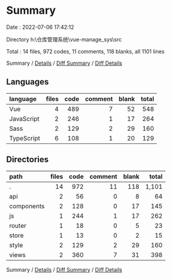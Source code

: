 # Summary

Date : 2022-07-06 17:42:12

Directory h:\\仓库管理系统\\vue-manage_sys\\src

Total : 14 files,  972 codes, 11 comments, 118 blanks, all 1101 lines

Summary / [Details](details.md) / [Diff Summary](diff.md) / [Diff Details](diff-details.md)

## Languages
| language | files | code | comment | blank | total |
| :--- | ---: | ---: | ---: | ---: | ---: |
| Vue | 4 | 489 | 7 | 52 | 548 |
| JavaScript | 2 | 246 | 1 | 17 | 264 |
| Sass | 2 | 129 | 2 | 29 | 160 |
| TypeScript | 6 | 108 | 1 | 20 | 129 |

## Directories
| path | files | code | comment | blank | total |
| :--- | ---: | ---: | ---: | ---: | ---: |
| . | 14 | 972 | 11 | 118 | 1,101 |
| api | 2 | 56 | 0 | 8 | 64 |
| components | 2 | 128 | 0 | 17 | 145 |
| js | 1 | 244 | 1 | 17 | 262 |
| router | 1 | 18 | 0 | 5 | 23 |
| store | 1 | 13 | 0 | 2 | 15 |
| style | 2 | 129 | 2 | 29 | 160 |
| views | 2 | 360 | 7 | 31 | 398 |

Summary / [Details](details.md) / [Diff Summary](diff.md) / [Diff Details](diff-details.md)
